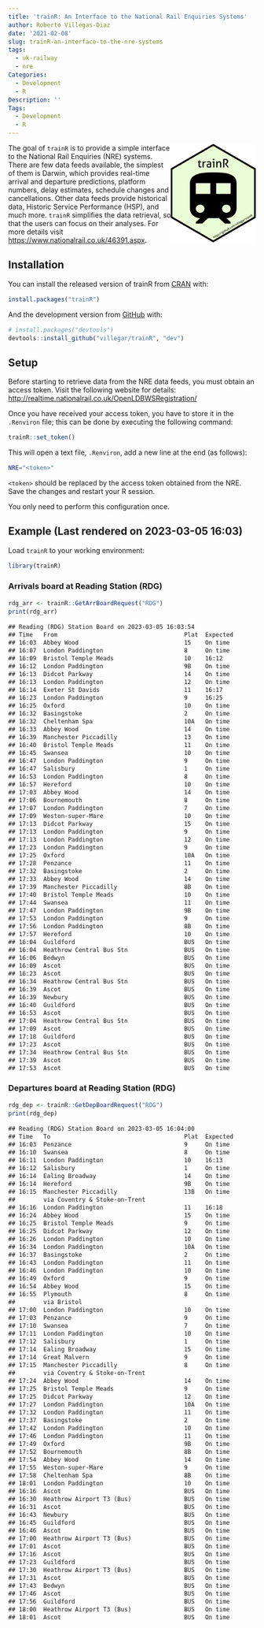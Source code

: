 ```yaml
---
title: 'trainR: An Interface to the National Rail Enquiries Systems'
author: Roberto Villegas-Diaz
date: '2021-02-08'
slug: trainR-an-interface-to-the-nre-systems
tags:
  - uk-railway
  - nre
Categories:
  - Development
  - R
Description: ''
Tags:
  - Development
  - R
---
```


<img src="https://raw.githubusercontent.com/villegar/trainR/main/inst/images/logo.png" alt="logo" align="right" height=200px/>

The goal of `trainR` is to provide a simple interface to the 
National Rail Enquiries (NRE) systems. There are few data feeds 
available, the simplest of them is Darwin, which provides real-time 
arrival and departure predictions, platform numbers, delay estimates, 
schedule changes and cancellations. Other data feeds provide historical 
data, Historic Service Performance (HSP), and much more. `trainR` 
simplifies the data retrieval, so that the users can focus on their 
analyses. For more details visit 
https://www.nationalrail.co.uk/46391.aspx.

## Installation

You can install the released version of trainR from [CRAN](https://CRAN.R-project.org) with:

``` r
install.packages("trainR")
```

And the development version from [GitHub](https://github.com/) with:

``` r
# install.packages("devtools")
devtools::install_github("villegar/trainR", "dev")
```

## Setup
Before starting to retrieve data from the NRE data feeds, you must obtain an access token. 
Visit the following website for details: http://realtime.nationalrail.co.uk/OpenLDBWSRegistration/

Once you have received your access token, you have to store it in the `.Renviron` file; this can be 
done by executing the following command:


```r
trainR::set_token()
```

This will open a text file, `.Renviron`, add a new line at the end (as follows):

```bash
NRE="<token>"
```

`<token>` should be replaced by the access token obtained from the NRE. Save the changes and restart 
your R session.

You only need to perform this configuration once.

## Example (Last rendered on 2023-03-05 16:03)

Load `trainR` to your working environment:

```r
library(trainR)
```

### Arrivals board at Reading Station (RDG)


```r
rdg_arr <- trainR::GetArrBoardRequest("RDG")
print(rdg_arr)
```

```
## Reading (RDG) Station Board on 2023-03-05 16:03:54
## Time   From                                    Plat  Expected
## 16:03  Abbey Wood                              15    On time
## 16:07  London Paddington                       8     On time
## 16:09  Bristol Temple Meads                    10    16:12
## 16:12  London Paddington                       9B    On time
## 16:13  Didcot Parkway                          14    On time
## 16:13  London Paddington                       12    On time
## 16:14  Exeter St Davids                        11    16:17
## 16:23  London Paddington                       9     16:25
## 16:25  Oxford                                  10    On time
## 16:32  Basingstoke                             2     On time
## 16:32  Cheltenham Spa                          10A   On time
## 16:33  Abbey Wood                              14    On time
## 16:39  Manchester Piccadilly                   13    On time
## 16:40  Bristol Temple Meads                    11    On time
## 16:45  Swansea                                 10    On time
## 16:47  London Paddington                       9     On time
## 16:47  Salisbury                               1     On time
## 16:53  London Paddington                       8     On time
## 16:57  Hereford                                10    On time
## 17:03  Abbey Wood                              14    On time
## 17:06  Bournemouth                             8     On time
## 17:07  London Paddington                       7     On time
## 17:09  Weston-super-Mare                       10    On time
## 17:13  Didcot Parkway                          15    On time
## 17:13  London Paddington                       9     On time
## 17:13  London Paddington                       12    On time
## 17:23  London Paddington                       9     On time
## 17:25  Oxford                                  10A   On time
## 17:28  Penzance                                11    On time
## 17:32  Basingstoke                             2     On time
## 17:33  Abbey Wood                              14    On time
## 17:39  Manchester Piccadilly                   8B    On time
## 17:40  Bristol Temple Meads                    10    On time
## 17:44  Swansea                                 11    On time
## 17:47  London Paddington                       9B    On time
## 17:53  London Paddington                       9     On time
## 17:56  London Paddington                       8B    On time
## 17:57  Hereford                                10    On time
## 16:04  Guildford                               BUS   On time
## 16:04  Heathrow Central Bus Stn                BUS   On time
## 16:06  Bedwyn                                  BUS   On time
## 16:09  Ascot                                   BUS   On time
## 16:23  Ascot                                   BUS   On time
## 16:34  Heathrow Central Bus Stn                BUS   On time
## 16:39  Ascot                                   BUS   On time
## 16:39  Newbury                                 BUS   On time
## 16:40  Guildford                               BUS   On time
## 16:53  Ascot                                   BUS   On time
## 17:04  Heathrow Central Bus Stn                BUS   On time
## 17:09  Ascot                                   BUS   On time
## 17:18  Guildford                               BUS   On time
## 17:23  Ascot                                   BUS   On time
## 17:34  Heathrow Central Bus Stn                BUS   On time
## 17:39  Ascot                                   BUS   On time
## 17:53  Ascot                                   BUS   On time
```

### Departures board at Reading Station (RDG)


```r
rdg_dep <- trainR::GetDepBoardRequest("RDG")
print(rdg_dep)
```

```
## Reading (RDG) Station Board on 2023-03-05 16:04:00
## Time   To                                      Plat  Expected
## 16:03  Penzance                                9     On time
## 16:10  Swansea                                 8     On time
## 16:11  London Paddington                       10    16:13
## 16:12  Salisbury                               1     On time
## 16:14  Ealing Broadway                         14    On time
## 16:14  Hereford                                9B    On time
## 16:15  Manchester Piccadilly                   13B   On time
##        via Coventry & Stoke-on-Trent           
## 16:16  London Paddington                       11    16:18
## 16:24  Abbey Wood                              15    On time
## 16:25  Bristol Temple Meads                    9     On time
## 16:25  Didcot Parkway                          12    On time
## 16:26  London Paddington                       10    On time
## 16:34  London Paddington                       10A   On time
## 16:37  Basingstoke                             2     On time
## 16:43  London Paddington                       11    On time
## 16:46  London Paddington                       10    On time
## 16:49  Oxford                                  9     On time
## 16:54  Abbey Wood                              15    On time
## 16:55  Plymouth                                8     On time
##        via Bristol                             
## 17:00  London Paddington                       10    On time
## 17:03  Penzance                                9     On time
## 17:10  Swansea                                 7     On time
## 17:11  London Paddington                       10    On time
## 17:12  Salisbury                               1     On time
## 17:14  Ealing Broadway                         15    On time
## 17:14  Great Malvern                           9     On time
## 17:15  Manchester Piccadilly                   8     On time
##        via Coventry & Stoke-on-Trent           
## 17:24  Abbey Wood                              14    On time
## 17:25  Bristol Temple Meads                    9     On time
## 17:25  Didcot Parkway                          12    On time
## 17:27  London Paddington                       10A   On time
## 17:32  London Paddington                       11    On time
## 17:37  Basingstoke                             2     On time
## 17:42  London Paddington                       10    On time
## 17:46  London Paddington                       11    On time
## 17:49  Oxford                                  9B    On time
## 17:52  Bournemouth                             8B    On time
## 17:54  Abbey Wood                              14    On time
## 17:55  Weston-super-Mare                       9     On time
## 17:58  Cheltenham Spa                          8B    On time
## 18:01  London Paddington                       10    On time
## 16:16  Ascot                                   BUS   On time
## 16:30  Heathrow Airport T3 (Bus)               BUS   On time
## 16:31  Ascot                                   BUS   On time
## 16:43  Newbury                                 BUS   On time
## 16:45  Guildford                               BUS   On time
## 16:46  Ascot                                   BUS   On time
## 17:00  Heathrow Airport T3 (Bus)               BUS   On time
## 17:01  Ascot                                   BUS   On time
## 17:16  Ascot                                   BUS   On time
## 17:23  Guildford                               BUS   On time
## 17:30  Heathrow Airport T3 (Bus)               BUS   On time
## 17:31  Ascot                                   BUS   On time
## 17:43  Bedwyn                                  BUS   On time
## 17:46  Ascot                                   BUS   On time
## 17:56  Guildford                               BUS   On time
## 18:00  Heathrow Airport T3 (Bus)               BUS   On time
## 18:01  Ascot                                   BUS   On time
```
